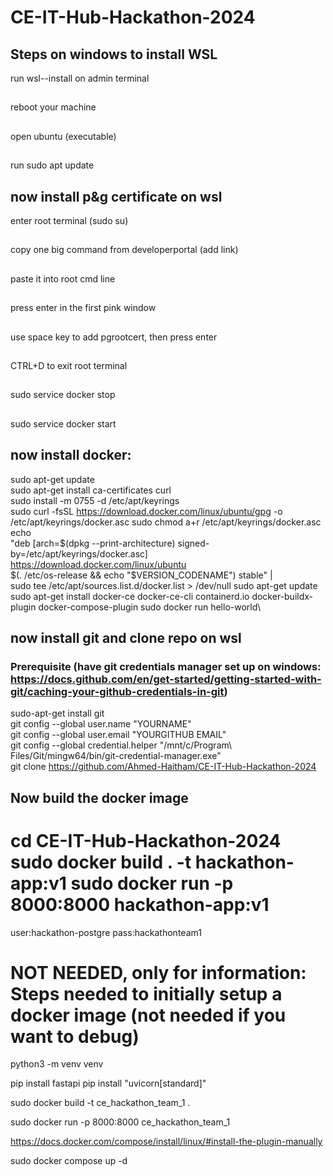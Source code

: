 # CE-IT-Hub-Hackathon-2024

## Steps on windows to install WSL

run wsl--install on admin terminal
##
reboot your machine
##
open ubuntu (executable)
##
run sudo apt update

## now install p&g certificate on wsl
enter root terminal (sudo su)
##
copy one big command from developerportal (add link)
##
paste it into root cmd line
##
press enter in the first pink window
##
use space key to add pgrootcert, then press enter
##
CTRL+D to exit root terminal
##
sudo service docker stop
##
sudo service docker start


## now install docker:
sudo apt-get update\
sudo apt-get install ca-certificates curl\
sudo install -m 0755 -d /etc/apt/keyrings\
sudo curl -fsSL https://download.docker.com/linux/ubuntu/gpg -o /etc/apt/keyrings/docker.asc
sudo chmod a+r /etc/apt/keyrings/docker.asc\
echo \
  "deb [arch=$(dpkg --print-architecture) signed-by=/etc/apt/keyrings/docker.asc] https://download.docker.com/linux/ubuntu \
  $(. /etc/os-release && echo "$VERSION_CODENAME") stable" | \
  sudo tee /etc/apt/sources.list.d/docker.list > /dev/null
sudo apt-get update\
sudo apt-get install docker-ce docker-ce-cli containerd.io docker-buildx-plugin docker-compose-plugin
sudo docker run hello-world\

## now install git and clone repo on wsl
### Prerequisite (have git credentials manager set up on windows: https://docs.github.com/en/get-started/getting-started-with-git/caching-your-github-credentials-in-git)
sudo-apt-get install git <br/>
git config --global user.name "YOURNAME" <br/>
git config --global user.email "YOURGITHUB EMAIL" <br/>
git config --global credential.helper "/mnt/c/Program\ Files/Git/mingw64/bin/git-credential-manager.exe" <br/>
git clone https://github.com/Ahmed-Haitham/CE-IT-Hub-Hackathon-2024 <br/>

## Now build the docker image
cd CE-IT-Hub-Hackathon-2024
sudo docker build . -t hackathon-app:v1
sudo docker run -p 8000:8000 hackathon-app:v1
=======
user:hackathon-postgre
pass:hackathonteam1


# NOT NEEDED, only for information: Steps needed to initially setup a docker image (not needed if you want to debug)
python3 -m venv venv

pip install fastapi
pip install "uvicorn[standard]"

sudo docker build -t ce_hackathon_team_1 .

sudo docker run -p 8000:8000 ce_hackathon_team_1


https://docs.docker.com/compose/install/linux/#install-the-plugin-manually

sudo docker compose up -d
